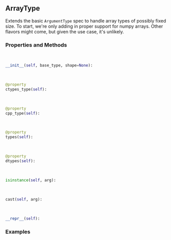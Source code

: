 ## <a id="McUtils.McUtils.Extensions.ArgumentSignature.ArrayType">ArrayType</a>
Extends the basic `ArgumentType` spec to handle array types of possibly fixed size.
To start, we're only adding in proper support for numpy arrays.
Other flavors might come, but given the use case, it's unlikely.

### Properties and Methods
<a id="McUtils.McUtils.Extensions.ArgumentSignature.ArrayType.__init__" class="docs-object-method">&nbsp;</a>
```python
__init__(self, base_type, shape=None): 
```

<a id="McUtils.McUtils.Extensions.ArgumentSignature.ArrayType.ctypes_type" class="docs-object-method">&nbsp;</a>
```python
@property
ctypes_type(self): 
```

<a id="McUtils.McUtils.Extensions.ArgumentSignature.ArrayType.cpp_type" class="docs-object-method">&nbsp;</a>
```python
@property
cpp_type(self): 
```

<a id="McUtils.McUtils.Extensions.ArgumentSignature.ArrayType.types" class="docs-object-method">&nbsp;</a>
```python
@property
types(self): 
```

<a id="McUtils.McUtils.Extensions.ArgumentSignature.ArrayType.dtypes" class="docs-object-method">&nbsp;</a>
```python
@property
dtypes(self): 
```

<a id="McUtils.McUtils.Extensions.ArgumentSignature.ArrayType.isinstance" class="docs-object-method">&nbsp;</a>
```python
isinstance(self, arg): 
```

<a id="McUtils.McUtils.Extensions.ArgumentSignature.ArrayType.cast" class="docs-object-method">&nbsp;</a>
```python
cast(self, arg): 
```

<a id="McUtils.McUtils.Extensions.ArgumentSignature.ArrayType.__repr__" class="docs-object-method">&nbsp;</a>
```python
__repr__(self): 
```

### Examples


